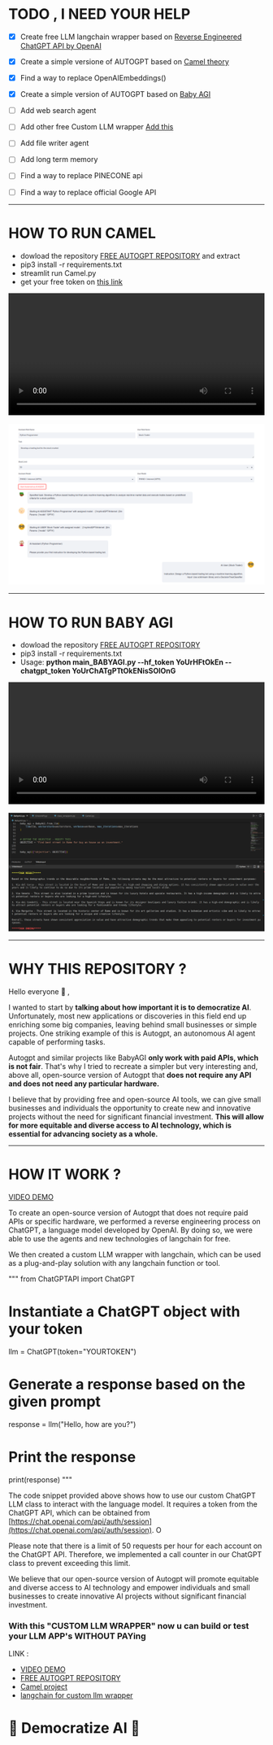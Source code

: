 # TODO , I NEED YOUR HELP 
- [x] Create free LLM langchain wrapper based on [Reverse Engineered ChatGPT API by OpenAI](https://github.com/acheong08/ChatGPT) 
- [x] Create a simple versione of AUTOGPT based on [Camel theory](https://arxiv.org/pdf/2303.17760.pdf)
- [x] Find a way to replace OpenAIEmbeddings()
- [x] Create a simple version of AUTOGPT based on [Baby AGI](https://alumni.media.mit.edu/~kris/ftp/SafeBabyAGI-J.BiegerEtAl2015.pdf)

- [ ] Add web search agent
- [ ] Add other free Custom LLM wrapper [Add this](https://github.com/xtekky/gpt4free)
- [ ] Add file writer agent
- [ ] Add long term memory
- [ ] Find a way to replace PINECONE api
- [ ] Find a way to replace official Google API


-----


# HOW TO RUN CAMEL
- dowload the repository [FREE AUTOGPT REPOSITORY](https://github.com/IntelligenzaArtificiale/Free-AUTOGPT-with-NO-API) and extract
- pip3 install -r requirements.txt
- streamlit run Camel.py
- get your free token on [this link](https://chat.openai.com/api/auth/session)
<video  width="100%" height="240" controls autoplay>
<source src="https://video.wixstatic.com/video/3c029f_363d7f30738147e5a43f5943757a0246/1080p/mp4/file.mp4"  type="video/webm" >
</video> 

![image|690x441](img/ok.png)


-----



# HOW TO RUN BABY AGI
- dowload the repository [FREE AUTOGPT REPOSITORY](https://github.com/IntelligenzaArtificiale/Free-AUTOGPT-with-NO-API)
- pip3 install -r requirements.txt
- Usage: **python main_BABYAGI.py --hf_token YoUrHFtOkEn --chatgpt_token YoUrChATgPTtOkENisSOlOnG**
<video  width="100%" height="240" controls autoplay>
<source src="https://video.wixstatic.com/video/3c029f_363d7f30738147e5a43f5943757a0246/1080p/mp4/file.mp4"  type="video/webm" >
</video> 

![image|690x441](img/2.png)



-----



# WHY THIS REPOSITORY ?

Hello everyone :smiling_face_with_three_hearts: ,

I wanted to start by **talking about how important it is to democratize AI**. Unfortunately, most new applications or discoveries in this field end up enriching some big companies, leaving behind small businesses or simple projects. One striking example of this is Autogpt, an autonomous AI agent capable of performing tasks.

Autogpt and similar projects like BabyAGI **only work with paid APIs, which is not fair**. That's why I tried to recreate a simpler but very interesting and, above all, open-source version of Autogpt that **does not require any API and does not need any particular hardware.**

I believe that by providing free and open-source AI tools, we can give small businesses and individuals the opportunity to create new and innovative projects without the need for significant financial investment. **This will allow for more equitable and diverse access to AI technology, which is essential for advancing society as a whole.**



-----



# HOW IT WORK ?

[VIDEO DEMO](https://watch.screencastify.com/v/vSDUBdhfvh9yEwclHUyw)

To create an open-source version of Autogpt that does not require paid APIs or specific hardware, we performed a reverse engineering process on ChatGPT, a language model developed by OpenAI. By doing so, we were able to use the agents and new technologies of langchain for free.

We then created a custom LLM wrapper with langchain, which can be used as a plug-and-play solution with any langchain function or tool.

"""
from ChatGPTAPI import ChatGPT

# Instantiate a ChatGPT object with your token
llm = ChatGPT(token="YOURTOKEN")

# Generate a response based on the given prompt
response = llm("Hello, how are you?")

# Print the response
print(response)
"""

The code snippet provided above shows how to use our custom ChatGPT LLM class to interact with the language model. It requires a token from the ChatGPT API, which can be obtained from [https://chat.openai.com/api/auth/session](https://chat.openai.com/api/auth/session). O

Please note that there is a limit of 50 requests per hour for each account on the ChatGPT API. Therefore, we implemented a call counter in our ChatGPT class to prevent exceeding this limit.

We believe that our open-source version of Autogpt will promote equitable and diverse access to AI technology and empower individuals and small businesses to create innovative AI projects without significant financial investment.



### With this "CUSTOM LLM WRAPPER" now u can build or test your LLM APP's WITHOUT PAYing

LINK : 
- [VIDEO DEMO](https://watch.screencastify.com/v/vSDUBdhfvh9yEwclHUyw)
- [FREE AUTOGPT REPOSITORY](https://github.com/IntelligenzaArtificiale/Free-AUTOGPT-with-NO-API)
- [Camel project](https://www.camel-ai.org/)
- [langchain for custom llm wrapper](https://python.langchain.com/en/latest/modules/models/llms/examples/custom_llm.html)


# **🤗 Democratize AI 🤗**

